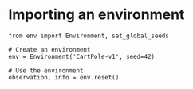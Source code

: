 # Importing an environment

```
from env import Environment, set_global_seeds

# Create an environment
env = Environment('CartPole-v1', seed=42)

# Use the environment
observation, info = env.reset()
```